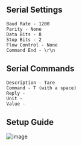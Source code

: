 ## Serial Settings

```
Baud Rate - 1200
Parity - None
Data Bits - 8
Stop Bits - 2
Flow Control - None
Command End - \r\n
```

## Serial Commands
```
Description - Tare
Command - T (with a space)
Reply - 
Unit - 
Value - 
```
## Setup Guide
![image](uploads/356864fa667d382a3da5f713614e6d7b/image.png)